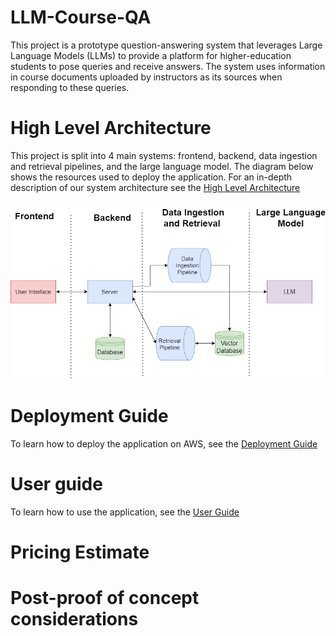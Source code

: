 # LLM-Course-QA
This project is a prototype question-answering system that leverages Large Language Models (LLMs) to provide a platform for higher-education students to pose queries and receive answers. The system uses information in course documents uploaded by instructors as its sources when responding to these queries. 
# High Level Architecture
This project is split into 4 main systems: frontend, backend, data ingestion and retrieval pipelines, and the large language model. The diagram below shows the resources used to deploy the application. For an in-depth description of our system architecture see the [High Level Architecture](./docs/HighLevelArchitecture.md)

![System Overview Diagram](./docs/images/System_architecture.drawio.png)
# Deployment Guide
To learn how to deploy the application on AWS, see the [Deployment Guide](./docs/DeploymentGuide.md)
# User guide
To learn how to use the application, see the [User Guide](./docs/UserGuide.md)

# Pricing Estimate

# Post-proof of concept considerations

